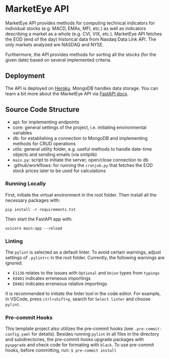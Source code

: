 # MarketEye API

MarketEye API provides methods for computing technical indicators for individual stocks (e.g. MACD, EMAs, MFI, etc.) as well as indicators describing a market as a whole (e.g. CVI, VIX, etc.). MarketEye API fetches the EOD (end of the day) historical data from Nasdaq Data Link API. The only markets analyzed are NASDAQ and NYSE.

Furthermore, the API provides methods for sorting all the stocks (for the given date) based on several implemented criteria.

## Deployment

The API is deployed on [Heroku](https://marketeye-api.herokuapp.com/). MongoDB handles data storage. You can learn a bit more about the MarketEye API via [FastAPI docs](https://marketeye-api.herokuapp.com/docs).

## Source Code Structure

- api: for implementing endpoints
- core: general settings of the project, i.e. initiating environmental variables
- db: for establishing a connection to MongoDB and implementing methods for CRUD operations
- utils: general utility folder, e.g. useful methods to handle date-time objects and sending emails (via smtplib)
- ```main.py```: script to initiate the server, open/close connection to db
- .github/workflows: for running the ```cronjob.py``` that fetches the EOD stock prices later to be used for calculations

### Running Locally

First, initiate the virtual environment in the root folder. Then install all the necessary packages with:
```
pip install -r requirements.txt
```
Then start the FastAPI app with:
```
uvicorn main:app --reload
```

### Linting
The ```pylint``` is selected as a default linter. To avoid certain warnings, adjust settings of ```.pylintrc``` in the root folder.
Currently, the following warnings are ignored:
- ```E1136``` relates to the issues with ```Optional``` and ```Union``` types from ```typings```
- ```E0401``` indicates erreneous importings
- ```E0402``` indicates erreneous relative importings

It is recommended to initiate the linter tool in the code editor. For example, in VSCode, press ```ctrl+shift+p```, search for ```Select linter``` and choose ```pylint```.

### Pre-commit Hooks

This template project also utilizes the pre-commit hooks (see ```.pre-commit-config.yaml``` for details). Besides running ```pylint``` in all files in the directory and subdirectories, the pre-commit hooks upgrade packages with ```pyupgrade``` and check code for formating with ```black```. To use pre-commit hooks, before committing, run:
```$ pre-commit install```
